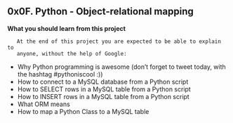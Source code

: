 ## 0x0F. Python - Object-relational mapping

**What you should learn from this project**

       At the end of this project you are expected to be able to explain to
       anyone, without the help of Google:

* Why Python programming is awesome (don’t forget to tweet today, with the
  hashtag #pythoniscool :))
* How to connect to a MySQL database from a Python script
* How to SELECT rows in a MySQL table from a Python script
* How to INSERT rows in a MySQL table from a Python script
* What ORM means 
* How to map a Python Class to a MySQL table

